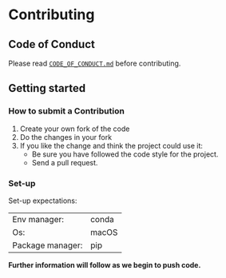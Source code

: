 # Contributing

## Code of Conduct

Please read [`CODE_OF_CONDUCT.md`](CODE_OF_CONDUCT.md) before contributing.

## Getting started

### How to submit a Contribution

1. Create your own fork of the code
2. Do the changes in your fork
3. If you like the change and think the project could use it:
    * Be sure you have followed the code style for the project.
    * Send a pull request.

### Set-up

Set-up expectations:

|  | |
| --- | --- |
| Env manager: | conda |
| Os: | macOS |
| Package manager: | pip |

**Further information will follow as we begin to push code.**